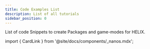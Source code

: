 ```yaml
---
title: Code Examples List
description: List of all tutorials
sidebar_position: 0
---
```



List of code Snippets to create Packages and game-modes for HELIX.

import { CardLink } from '@site/docs/components/_nanos.mdx';

<div class="card-links">

<CardLink
	title="Basic HUD (HTML)"
	description="How to add a basic HUD using HTML + JavaScript + CSS to display the character’s Health and Ammo based on CS:GO HUD."
	image_src="/img/docs/tutorials/html-01.jpg"
	href="getting-started/code-examples/basic-hud-html"
/>

<CardLink
	title="Blueprint Communication"
	description="Learn how to communicate between Lua and Blueprints."
	image_src="/img/docs/tutorials/blueprintComms.jpg"
	href="getting-started/code-examples/blueprint-communication"
/>

<CardLink
	title="Chat Colors"
	description="How to customize chat messages."
	image_src="/img/docs/tutorials/chat-colors.jpg"
	href="getting-started/code-examples/chat-colors"
/>

<CardLink
	title="Doors"
	description="How to create a simple and automatic door when Characters move in."
	image_src="/img/docs/tutorials/doors.jpg"
	href="getting-started/code-examples/doors"
/>

<CardLink
	title="Gravity Gun"
	description="How to create a simple Gravity Gun to move Props around."
	image_src="/img/docs/tutorials/gravity-gun.jpg"
	href="getting-started/code-examples/gravity-gun"
/>

<CardLink
	title="Nametags"
	description="How to add Name Tags to Characters."
	image_src="/img/docs/tutorials/nametag.jpg"
	href="getting-started/code-examples/name-tags"
/>

<CardLink
	title="Painting Meshes"
	description="How to use the new Material customization methods available to use."
	image_src="/img/docs/tutorials/painting-meshes-01.jpg"
	href="getting-started/code-examples/painting-meshes"
/>

<CardLink
	title="Play as Prop"
	description="How to create a rain effect with Props (boxes) falling from sky once a Character enters a Trigger."
	image_src="/img/docs/tutorials/play-as-prop.jpg"
	href="getting-started/code-examples/play-as-prop"
/>

<CardLink
	title="Prop Rain"
	description="How to create a Firework-shooter weapon using the Fireworks Particle Effects Asset Pack from our Vault!"
	image_src="/img/docs/tutorials/fireworks-01.jpg"
	href="getting-started/code-examples/prop-rain"
/>

<CardLink
	title="Prop Shooter"
	description="This sample code modifies a Weapon to make it shoot Props instead of normal bullets."
	image_src="/img/docs/tutorials/prop-shooter.jpeg"
	href="getting-started/code-examples/prop-shooter"
/>

<CardLink
	title="Weapon Flashlight"
	description="This sample code attaches a Light to a Weapon to make a Flashlight attachment."
	image_src="/img/docs/tutorials/weapon-flashlight.jpg"
	href="getting-started/code-examples/weapon-flashlight"
/>

<CardLink
	title="X-Ray & Highlight"
	description="This sample code shows how to set Actors to be highlighted when behind walls, or always highlighted!"
	image_src="/img/docs/tutorials/xray.jpg"
	href="getting-started/code-examples/x-ray-and-highlight"
/>

</div>
